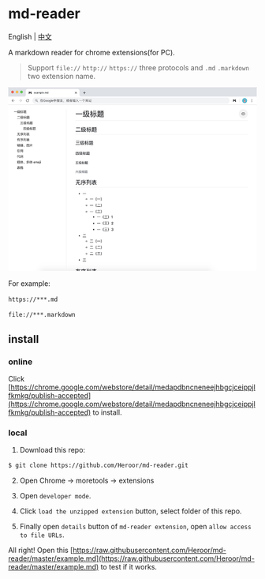 # md-reader

English | [中文](https://github.com/Heroor/md-reader/blob/master/README-CN.md)

A markdown reader for chrome extensions(for PC).

> Support `file://` `http://` `https://` three protocols and `.md` `.markdown` two extension name.

![banner](./images/banner.jpg)

For example:

`https://***.md`

`file://***.markdown`


## install

### online

Click [https://chrome.google.com/webstore/detail/medapdbncneneejhbgcjceippjlfkmkg/publish-accepted](https://chrome.google.com/webstore/detail/medapdbncneneejhbgcjceippjlfkmkg/publish-accepted) to install.

### local

1. Download this repo:

```bash
$ git clone https://github.com/Heroor/md-reader.git
```

2. Open Chrome -> moretools -> extensions

3. Open `developer mode`.

4. Click `load the unzipped extension` button, select folder of this repo.

5. Finally open `details` button of `md-reader extension`, open `allow access to file URLs`.

All right! Open this [https://raw.githubusercontent.com/Heroor/md-reader/master/example.md](https://raw.githubusercontent.com/Heroor/md-reader/master/example.md) to test if it works.
